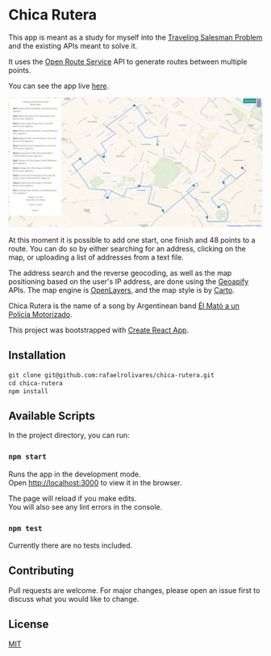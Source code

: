 # Chica Rutera

This app is meant as a study for myself into the [Traveling Salesman Problem](https://en.wikipedia.org/wiki/Travelling_salesman_problem) and the existing APIs meant to solve it.

It uses the [Open Route Service](https://openrouteservice.org/) API to generate routes between multiple points.

You can see the app live [here](https://chicarutera.netlify.app/).

![app preview](/public/readme-img.png)

At this moment it is possible to add one start, one finish and 48 points to a route. You can do so by either searching for an address, clicking on the map, or uploading a list of addresses from a text file.

The address search and the reverse geocoding, as well as the map positioning based on the user's IP address, are done using the [Geoapify](https://www.geoapify.com/) APIs. The map engine is [OpenLayers](https://openlayers.org/), and the map style is by [Carto](https://github.com/CartoDB/basemap-styles).

Chica Rutera is the name of a song by Argentinean band [Él Mató a un Policía Motorizado](https://www.elmato.com.ar/).

This project was bootstrapped with [Create React App](https://github.com/facebook/create-react-app).

## Installation

```
git clone git@github.com:rafaelrolivares/chica-rutera.git
cd chica-rutera
npm install
```

## Available Scripts

In the project directory, you can run:

### `npm start`

Runs the app in the development mode.\
Open [http://localhost:3000](http://localhost:3000) to view it in the browser.

The page will reload if you make edits.\
You will also see any lint errors in the console.

### `npm test`

Currently there are no tests included.

## Contributing

Pull requests are welcome. For major changes, please open an issue first to discuss what you would like to change.

## License

[MIT](https://choosealicense.com/licenses/mit/)
